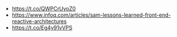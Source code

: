 - https://t.co/QWPCrUyoZ0
- https://www.infoq.com/articles/sam-lessons-learned-front-end-reactive-architectures
- https://t.co/Eg4y91vVPS
